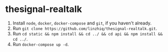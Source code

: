 # thesignal-realtalk

1. Install `node`, `docker`, `docker-compose` and `git`, if you haven't already.
2. Run `git clone https://github.com/linzhiq/thesignal-realtalk.git`.
3. Run `cd static && npm install && cd ../ && cd api && npm install && cd ../`.
4. Run `docker-compose up -d`.